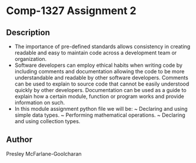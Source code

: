 # Comp-1327 Assignment 2

## Description

- The importance of pre-defined standards allows consistency in creating readable and easy to maintain code across a development team or organization.
- Software developers can employ ethical habits when writing code by including comments and documentation allowing the code to be more understandable and readable by other software developers. Comments can be used to explain to source code that cannot be easily understood quickly by other developers. Documentation can be used as a guide to explain how a certain module, function or program works and provide information on such.
- In this module assignment python file we will be:
~ Declaring and using simple data types.
~ Performing mathematical operations.
~ Declaring and using collection types.

## Author

Presley McFarlane-Goolcharan
